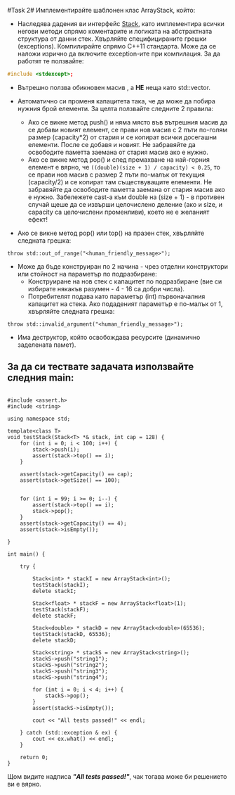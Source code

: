 #Task 2#
Имплементирайте шаблонен клас ArrayStack, който:

 - Наследява дадения ви интерфейс [Stack](https://github.com/DChaushev/OOP_computer_labs_14-15/tree/master/Homework02/Stack.hpp), като имплементира всички негови методи спрямо коментарите и логиката на абстрактната структура от данни стек.  Хвърляйте специфицираните грешки (exceptions). Компилирайте спрямо C++11 стандарта. Може да се наложи изрично да включите exception-ите при компилация. За да работят те ползвайте:
 
```cpp
#include <stdexcept>;
```
 - Вътрешно ползва обикновен масив , a **НЕ** неща като std::vector.
 
 - Автоматично си променя капацитета така, че да може да побира нужния брой елементи.  За целта ползвайте следните 2 правила:
     - Ако се викне метод push() и няма място във вътрешния масив да се добави новият елемент, сe прави нов масив с 2 пъти по-голям размер (capacity*2) от стария и сe копират всички досегашни елементи. После сe добавя и новият. Не забравяйте да освободите паметта заемана от стария масив ако е нужно.
     - Ако се викне метод pop() и след премахване на най-горния елемент е вярно, че `((double)(size + 1) / capacity) < 0.25`, то се прави нов масив с размер 2 пъти по-малък от текущия (capacity/2) и се копират там съществуващите елементи. Не забравяйте да освободите паметта заемана от стария масив ако е нужно. Забележете cast-a към double на (size + 1) - в противен случай щеше да се извърши целочислено деление (ако и size, и capacity са целочислени променливи), което не е желаният ефект!

 - Ако се викне метод pop() или top() на празен стек, хвърляйте следната грешка:
```{cpp}
throw std::out_of_range("<human_friendly_message>");
```

 - Може да бъде конструиран по 2 начина - чрез отделни конструктори или стойност на параметър по подразбиране:
     - Конструиране на нов стек с капацитет по подразбиране (вие си избирате някакъв разумен - 4 - 16 са добри числа).
     - Потребителят подава като параметър (int) първоначалния капацитет на стека. Ако подаденият параметър е по-малък от 1, хвърляйте следната грешка:
```{cpp}
throw std::invalid_argument("<human_friendly_message>");
``` 
 - Има деструктор, който освобождава ресурсите (динамично заделeната памет).


За да си тествате задачата използвайте следния main:
-------
```{cpp}

#include <assert.h>
#include <string>

using namespace std;

template<class T>
void testStack(Stack<T> *& stack, int cap = 128) {
    for (int i = 0; i < 100; i++) {
        stack->push(i);
        assert(stack->top() == i);
    }

    assert(stack->getCapacity() == cap);
    assert(stack->getSize() == 100);


    for (int i = 99; i >= 0; i--) {
        assert(stack->top() == i);
        stack->pop();
    }
    assert(stack->getCapacity() == 4);
    assert(stack->isEmpty());

}

int main() {

    try {

        Stack<int> * stackI = new ArrayStack<int>();
        testStack(stackI);
        delete stackI;

        Stack<float> * stackF = new ArrayStack<float>(1);
        testStack(stackF);
        delete stackF;

        Stack<double> * stackD = new ArrayStack<double>(65536);
        testStack(stackD, 65536);
        delete stackD;

        Stack<string> * stackS = new ArrayStack<string>();
        stackS->push("string1");
        stackS->push("string2");
        stackS->push("string3");
        stackS->push("string4");

        for (int i = 0; i < 4; i++) {
            stackS->pop();
        }
        assert(stackS->isEmpty());

        cout << "All tests passed!" << endl;

    } catch (std::exception & ex) {
        cout << ex.what() << endl;
    }

    return 0;
}
```

Щом видите надписа ___"All tests passed!"___, чак тогава може би решението ви е вярно.

